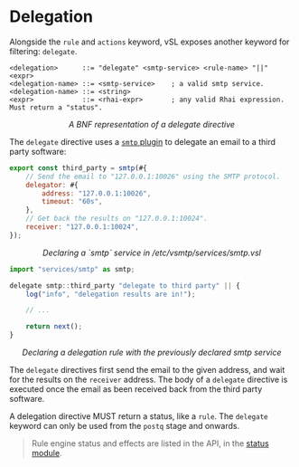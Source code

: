 # Delegation

Alongside the `rule` and `actions` keyword, vSL exposes another keyword for filtering: `delegate`.

```bnf
<delegation>      ::= "delegate" <smtp-service> <rule-name> "||" <expr>
<delegation-name> ::= <smtp-service>    ; a valid smtp service.
<delegation-name> ::= <string>
<expr>            ::= <rhai-expr>       ; any valid Rhai expression. Must return a "status".
```
<p style="text-align: center;"> <i>A BNF representation of a delegate directive</i> </p>


The `delegate` directive uses a [`smtp` plugin](/src/reference/plugins/SMTP.md) to delegate an email to a third party software:

```js
export const third_party = smtp(#{
    // Send the email to "127.0.0.1:10026" using the SMTP protocol.
    delegator: #{
        address: "127.0.0.1:10026",
        timeout: "60s",
    },
    // Get back the results on "127.0.0.1:10024".
    receiver: "127.0.0.1:10024",
});
```
<p style="text-align: center;"> <i>Declaring a `smtp` service in /etc/vsmtp/services/smtp.vsl</i> </p>

```js
import "services/smtp" as smtp;

delegate smtp::third_party "delegate to third party" || {
    log("info", "delegation results are in!");

    // ...

    return next();
}
```
<p style="text-align: center;"> <i>Declaring a delegation rule with the previously declared smtp service</i> </p>

The `delegate` directives first send the email to the given address, and wait for the results on the `receiver` address.
The body of a `delegate` directive is executed once the email as been received back from the third party software.

A delegation directive MUST return a status, like a `rule`.
The `delegate` keyword can only be used from the `postq` stage and onwards.

> Rule engine status and effects are listed in the API, in the [status module](api/Status.md).
